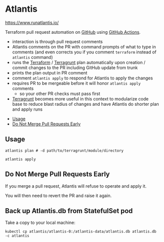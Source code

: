 # Atlantis

<https://www.runatlantis.io/>

Terraform pull request automation on [GitHub](github.md) using [GitHub Actions](github-actions.md).

- interaction is through pull request comments
- Atlantis comments on the PR with command prompts of what to type in comments
  (and even corrects you if you comment `terraform` instead of `atlantis` command)
- runs the [Terraform](terraform.md) / [Terragrunt](terragrunt.md) plan automatically upon creation / commit changes to
  the PR including GitHub update from trunk
- prints the plan output in PR comment
- comment `atlantis apply` to respond for Atlantis to apply the changes
- requires PR to be mergeable before it will honor `atlantis apply` comments
  - so your other PR checks must pass first
- [Terragrunt](terragrunt.md) becomes more useful in this context to modularize code base to reduce blast radius of
  changes and have Atlantis do shorter plan and apply runs

<!-- INDEX_START -->

- [Usage](#usage)
- [Do Not Merge Pull Requests Early](#do-not-merge-pull-requests-early)

<!-- INDEX_END -->

## Usage

```shell
atlantis plan # -d path/to/terragrunt/module/directory
```

```shell
atlantis apply
```

## Do Not Merge Pull Requests Early

If you merge a pull request, Atlantis will refuse to operate and apply it.

You will then need to revert the PR and raise it again.

## Back up Atlantis.db from StatefulSet pod

Take a copy to your local machine:

```shell
kubectl cp atlantis/atlantis-0:/atlantis-data/atlantis.db atlantis.db -c atlantis
```
